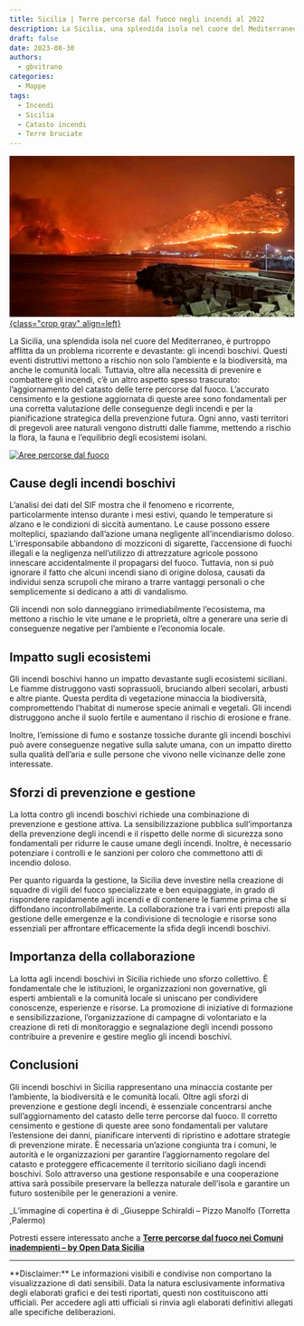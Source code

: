 ```yaml
---
title: Sicilia | Terre percorse dal fuoco negli incendi al 2022
description: La Sicilia, una splendida isola nel cuore del Mediterraneo
draft: false
date: 2023-08-30
authors:
  - gbvitrano
categories:
  - Mappe
tags:
  - Incendi
  - Sicilia
  - Catasto incendi
  - Terre bruciate
---
```

<style>
.md-typeset code { background-color: #fff0;}  
.md-typeset pre>code { background-color: #fff0;}  
</style>
[![Image title](Incendio_Pizzo_Manolfo.jpg "Incendio su Pizzo Manolfo - foto Giuseppe Schiraldi" ){class="crop gray" align=left}](index.md)

La Sicilia, una splendida isola nel cuore del Mediterraneo, è purtroppo afflitta da un problema ricorrente e devastante: gli incendi boschivi. Questi eventi distruttivi mettono a rischio non solo l’ambiente e la biodiversità, ma anche le comunità locali. Tuttavia, oltre alla necessità di prevenire e combattere gli incendi, c’è un altro aspetto spesso trascurato: l’aggiornamento del catasto delle terre percorse dal fuoco. L’accurato censimento e la gestione aggiornata di queste aree sono fondamentali per una corretta valutazione delle conseguenze degli incendi e per la pianificazione strategica della prevenzione futura. Ogni anno, vasti territori di pregevoli aree naturali vengono distrutti dalle fiamme, mettendo a <!-- more -->rischio la flora, la fauna e l’equilibrio degli ecosistemi isolani. 

<div class='tableauPlaceholder' id='viz1694609088306' style='position: relative'><noscript><a href='#'><img alt='Aree percorse dal fuoco ' src='https:&#47;&#47;public.tableau.com&#47;static&#47;images&#47;Si&#47;Sicilia2022Terrepercorsedalfuoconegliincendial2022&#47;Areepercorsedalfuoco&#47;1_rss.png' style='border: none' /></a></noscript><object class='tableauViz'  style='display:none;'><param name='host_url' value='https%3A%2F%2Fpublic.tableau.com%2F' /> <param name='embed_code_version' value='3' /> <param name='site_root' value='' /><param name='name' value='Sicilia2022Terrepercorsedalfuoconegliincendial2022&#47;Areepercorsedalfuoco' /><param name='tabs' value='no' /><param name='toolbar' value='yes' /><param name='static_image' value='https:&#47;&#47;public.tableau.com&#47;static&#47;images&#47;Si&#47;Sicilia2022Terrepercorsedalfuoconegliincendial2022&#47;Areepercorsedalfuoco&#47;1.png' /> <param name='animate_transition' value='yes' /><param name='display_static_image' value='yes' /><param name='display_spinner' value='yes' /><param name='display_overlay' value='yes' /><param name='display_count' value='yes' /><param name='language' value='it-IT' /></object></div>                <script type='text/javascript'>                    var divElement = document.getElementById('viz1694609088306');                    var vizElement = divElement.getElementsByTagName('object')[0];                    if ( divElement.offsetWidth > 800 ) { vizElement.style.width='1024px';vizElement.style.height='1927px';} else if ( divElement.offsetWidth > 500 ) { vizElement.style.width='1024px';vizElement.style.height='1927px';} else { vizElement.style.width='100%';vizElement.style.height='2727px';}                     var scriptElement = document.createElement('script');                    scriptElement.src = 'https://public.tableau.com/javascripts/api/viz_v1.js';                    vizElement.parentNode.insertBefore(scriptElement, vizElement);                </script>

## Cause degli incendi boschivi
L’analisi dei dati del SIF mostra che il fenomeno e ricorrente, particolarmente intenso durante i mesi estivi, quando le temperature si alzano e le condizioni di siccità aumentano. Le cause possono essere molteplici, spaziando dall’azione umana negligente all’incendiarismo doloso. L’irresponsabile abbandono di mozziconi di sigarette, l’accensione di fuochi illegali e la negligenza nell’utilizzo di attrezzature agricole possono innescare accidentalmente il propagarsi del fuoco. Tuttavia, non si può ignorare il fatto che alcuni incendi siano di origine dolosa, causati da individui senza scrupoli che mirano a trarre vantaggi personali o che semplicemente si dedicano a atti di vandalismo.

Gli incendi non solo danneggiano irrimediabilmente l’ecosistema, ma mettono a rischio le vite umane e le proprietà, oltre a generare una serie di conseguenze negative per l’ambiente e l’economia locale.



## Impatto sugli ecosistemi
Gli incendi boschivi hanno un impatto devastante sugli ecosistemi siciliani. Le fiamme distruggono vasti soprassuoli, bruciando alberi secolari, arbusti e altre piante. Questa perdita di vegetazione minaccia la biodiversità, compromettendo l’habitat di numerose specie animali e vegetali. Gli incendi distruggono anche il suolo fertile e aumentano il rischio di erosione e frane.

Inoltre, l’emissione di fumo e sostanze tossiche durante gli incendi boschivi può avere conseguenze negative sulla salute umana, con un impatto diretto sulla qualità dell’aria e sulle persone che vivono nelle vicinanze delle zone interessate.

## Sforzi di prevenzione e gestione
La lotta contro gli incendi boschivi richiede una combinazione di prevenzione e gestione attiva. La sensibilizzazione pubblica sull’importanza della prevenzione degli incendi e il rispetto delle norme di sicurezza sono fondamentali per ridurre le cause umane degli incendi. Inoltre, è necessario potenziare i controlli e le sanzioni per coloro che commettono atti di incendio doloso.

Per quanto riguarda la gestione, la Sicilia deve investire nella creazione di squadre di vigili del fuoco specializzate e ben equipaggiate, in grado di rispondere rapidamente agli incendi e di contenere le fiamme prima che si diffondano incontrollabilmente. La collaborazione tra i vari enti preposti alla gestione delle emergenze e la condivisione di tecnologie e risorse sono essenziali per affrontare efficacemente la sfida degli incendi boschivi.

## Importanza della collaborazione
La lotta agli incendi boschivi in Sicilia richiede uno sforzo collettivo. È fondamentale che le istituzioni, le organizzazioni non governative, gli esperti ambientali e la comunità locale si uniscano per condividere conoscenze, esperienze e risorse. La promozione di iniziative di formazione e sensibilizzazione, l’organizzazione di campagne di volontariato e la creazione di reti di monitoraggio e segnalazione degli incendi possono contribuire a prevenire e gestire meglio gli incendi boschivi.

## Conclusioni
Gli incendi boschivi in Sicilia rappresentano una minaccia costante per l’ambiente, la biodiversità e le comunità locali. Oltre agli sforzi di prevenzione e gestione degli incendi, è essenziale concentrarsi anche sull’aggiornamento del catasto delle terre percorse dal fuoco. Il corretto censimento e gestione di queste aree sono fondamentali per valutare l’estensione dei danni, pianificare interventi di ripristino e adottare strategie di prevenzione mirate. È necessaria un’azione congiunta tra i comuni, le autorità e le organizzazioni per garantire l’aggiornamento regolare del catasto e proteggere efficacemente il territorio siciliano dagli incendi boschivi. Solo attraverso una gestione responsabile e una cooperazione attiva sarà possibile preservare la bellezza naturale dell’isola e garantire un futuro sostenibile per le generazioni a venire.

_L’immagine di copertina è di _Giuseppe Schiraldi – Pizzo Manolfo (Torretta ,Palermo)

Potresti essere interessato anche a **[Terre percorse dal fuoco nei Comuni inadempienti – by Open Data Sicilia](https://opendatasicilia.it/2023/08/18/sicilia-terre-percorse-dal-fuoco/)**
<hr>
**Disclaimer:** Le informazioni visibili e condivise non comportano la visualizzazione di dati sensibili. Data la natura esclusivamente informativa degli elaborati grafici e dei testi riportati, questi non costituiscono atti ufficiali. Per accedere agli atti ufficiali si rinvia agli elaborati definitivi allegati alle specifiche deliberazioni.